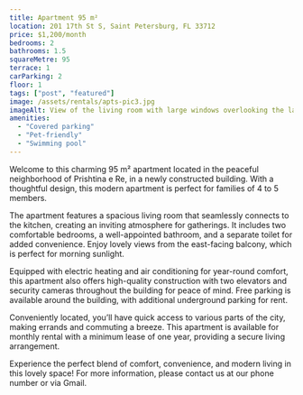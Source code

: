```yaml
---
title: Apartment 95 m² 
location: 201 17th St S, Saint Petersburg, FL 33712
price: $1,200/month
bedrooms: 2
bathrooms: 1.5
squareMetre: 95
terrace: 1
carParking: 2
floor: 1
tags: ["post", "featured"]
image: /assets/rentals/apts-pic3.jpg
imageAlt: View of the living room with large windows overlooking the lake
amenities:
  - "Covered parking"
  - "Pet-friendly"
  - "Swimming pool"
---
```


Welcome to this charming 95 m² apartment located in the peaceful neighborhood of Prishtina e Re, in a newly constructed building. With a thoughtful design, this modern apartment is perfect for families of 4 to 5 members.

The apartment features a spacious living room that seamlessly connects to the kitchen, creating an inviting atmosphere for gatherings. It includes two comfortable bedrooms, a well-appointed bathroom, and a separate toilet for added convenience. Enjoy lovely views from the east-facing balcony, which is perfect for morning sunlight.

Equipped with electric heating and air conditioning for year-round comfort, this apartment also offers high-quality construction with two elevators and security cameras throughout the building for peace of mind. Free parking is available around the building, with additional underground parking for rent.

Conveniently located, you’ll have quick access to various parts of the city, making errands and commuting a breeze. This apartment is available for monthly rental with a minimum lease of one year, providing a secure living arrangement.

Experience the perfect blend of comfort, convenience, and modern living in this lovely space!
For more information, please contact us at our phone number or via Gmail.
